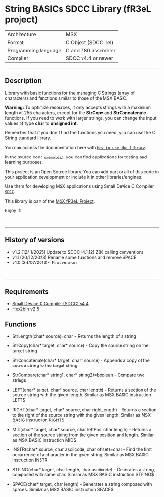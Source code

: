 # String BASICs SDCC Library (fR3eL project)

<table>
<tr><td>Architecture</td><td>MSX</td></tr>
<tr><td>Format</td><td>C Object (SDCC .rel)</td></tr>
<tr><td>Programming language</td><td>C and Z80 assembler</td></tr>
<tr><td>Compiler</td><td>SDCC v4.4 or newer</td></tr>
</table>

---

## Description

Library with basic functions for the managing C Strings (array of characters) and functions similar to those of the MSX BASIC.

**Warning:** To optimize resources, it only accepts strings with a maximum length of 255 characters, except for the __StrCopy__ and __StrConcatenate__ functions.
If you need to work with larger strings, you can change the input values of type __char__ to __unsigned int__.

Remember that if you don't find the functions you need, you can use the C String standard library.

You can access the documentation here with [`How to use the library`](docs/HOWTO.md).

In the source code [`examples/`](examples/), you can find applications for testing and learning purposes.

This project is an Open Source library. 
You can add part or all of this code in your application development or include it in other libraries/engines.

Use them for developing MSX applications using Small Device C Compiler [`SDCC`](http://sdcc.sourceforge.net/).

This library is part of the [MSX fR3eL Project](https://github.com/mvac7/SDCC_MSX_fR3eL).

Enjoy it!

<br/>

---

## History of versions
- v1.2 (12/ 1/2025) Update to SDCC (4.1.12) Z80 calling conventions
- v1.1 (20/12/2023) Rename some functions and remove SPACE
- v1.0 (24/07/2018)< First version 


<br/>

---

## Requirements

- [Small Device C Compiler (SDCC) v4.4](http://sdcc.sourceforge.net/)
- [Hex2bin v2.5](http://hex2bin.sourceforge.net/)



## Functions

* StrLength(char* source)=char - Returns the length of a string
* StrCopy(char* target, char* source) - Copy the source string on the target string
* StrConcatenate(char* target, char* source) - Appends a copy of the source string to the target string
* StrCompare(char* string1, char* string2)=boolean - Compare two strings


* LEFT(char* target, char* source, char length) - Returns a section of the source string with the given length. Similar as MSX BASIC instruction LEFT$ 
* RIGHT(char* target, char* source, char rightLength) - Returns a section to the right of the source string with the given length. Similar as MSX BASIC instruction RIGHT$
* MID(char* target, char* source, char leftPos, char length) - Returns a section of the source string from the given position and length. Similar as MSX BASIC instruction MID$
* INSTR(char* source, char asciicode, char offset)=char - Find the first occurrence of a character in the given string. Similar as MSX BASIC instruction INSTR 
* STRING(char* target, char length, char asciicode) - Generates a string, composed with same char. Similar as MSX BASIC instruction STRING$
* SPACE(char* target, char length) - Generates a string composed with spaces. Similar as MSX BASIC instruction SPACE$ 

